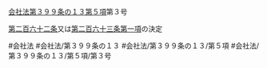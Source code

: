 [会社法第３９９条の１３第５項](会社法＿＿＿＿第３９９条の１３第５項)第３号

[第二百六十二条](会社法＿＿＿＿第２６２条)又は[第二百六十三条第一項](会社法＿＿＿＿第２６３条第１項)の決定


#会社法
#会社法/第３９９条の１３
#会社法/第３９９条の１３/第５項
#会社法/第３９９条の１３/第５項/第３号
